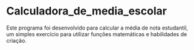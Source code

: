 # Calculadora_de_media_escolar
Este programa foi desenvolvido para calcular a média de nota estudantil, um simples exercício para utilizar funções matemáticas e habilidades de criação.

